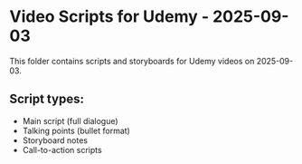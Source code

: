 # Video Scripts for Udemy - 2025-09-03

This folder contains scripts and storyboards for Udemy videos on 2025-09-03.

## Script types:
- Main script (full dialogue)
- Talking points (bullet format)
- Storyboard notes
- Call-to-action scripts
